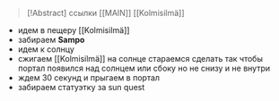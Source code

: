>[!Abstract] ссылки
>[[MAIN]]
>[[Kolmisilmä]]

- идем в пещеру [[Kolmisilmä]]
- забираем **Sampo**
- идем к солнцу
- сжигаем [[Kolmisilmä]] на солнце
стараемся сделать так чтобы портал появился над солнцем или сбоку но не снизу и не внутри 
- ждем 30 секунд и прыгаем в портал 
- забираем статуэтку за sun quest 
